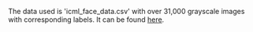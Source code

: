 The data used is 'icml_face_data.csv' with over 31,000 grayscale images with corresponding labels.
It can be found <a href="https://www.kaggle.com/c/challenges-in-representation-learning-facial-expression-recognition-challenge/data">here</a>.